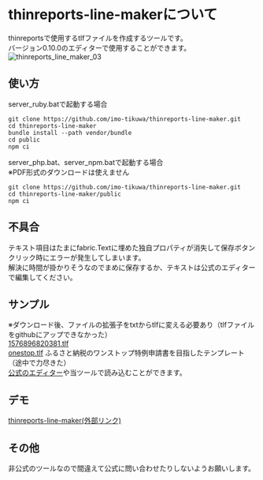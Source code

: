 # thinreports-line-makerについて
thinreportsで使用するtlfファイルを作成するツールです。  
バージョン0.10.0のエディターで使用することができます。  
![thinreports_line_maker_03](https://user-images.githubusercontent.com/48991931/71476562-01f7ab00-2829-11ea-8726-8dc1ba57b68a.png)

## 使い方
server_ruby.batで起動する場合
```
git clone https://github.com/imo-tikuwa/thinreports-line-maker.git
cd thinreports-line-maker
bundle install --path vendor/bundle
cd public
npm ci
```

server_php.bat、server_npm.batで起動する場合  
※PDF形式のダウンロードは使えません  
```
git clone https://github.com/imo-tikuwa/thinreports-line-maker.git
cd thinreports-line-maker/public
npm ci
```

## 不具合
テキスト項目はたまにfabric.Textに埋めた独自プロパティが消失して保存ボタンクリック時にエラーが発生してしまいます。  
解決に時間が掛かりそうなのでまめに保存するか、テキストは公式のエディターで編集してください。

## サンプル
※ダウンロード後、ファイルの拡張子をtxtからtlfに変える必要あり（tlfファイルをgithubにアップできなかった）  
[1576896820381.tlf](https://github.com/imo-tikuwa/thinreports-line-maker/files/3990974/1576896820381.txt)  
[onestop.tlf](https://github.com/imo-tikuwa/thinreports-line-maker/files/4002545/onestop.txt)
ふるさと納税のワンストップ特例申請書を目指したテンプレート（途中で力尽きた）  
[公式のエディター](http://www.thinreports.org/features/editor/)や当ツールで読み込むことができます。

## デモ
[thinreports-line-maker(外部リンク)](https://etc.imo-tikuwa.com/thinreports-line-maker/)

## その他
非公式のツールなので間違えて公式に問い合わせたりしないようお願いします。
